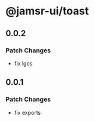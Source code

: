 # @jamsr-ui/toast

## 0.0.2

### Patch Changes

- fix lgos

## 0.0.1

### Patch Changes

- fix exports
